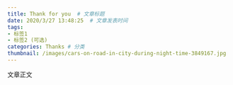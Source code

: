 ```yaml
---
title: Thank for you  # 文章标题  
date: 2020/3/27 13:48:25  # 文章发表时间
tags:
- 标签1
- 标签2 (可选)
categories: Thanks # 分类
thumbnail: /images/cars-on-road-in-city-during-night-time-3849167.jpg
---
```


文章正文

